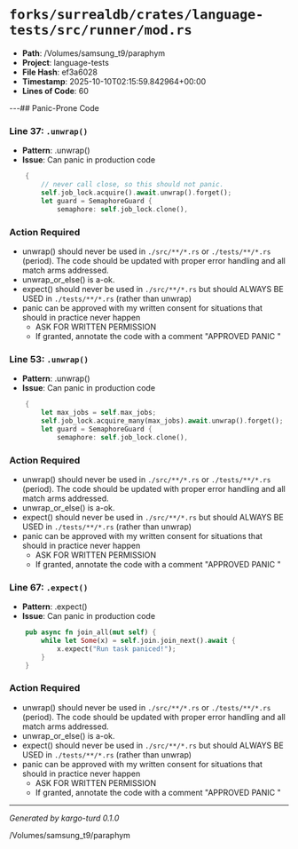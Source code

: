 # `forks/surrealdb/crates/language-tests/src/runner/mod.rs`

- **Path**: /Volumes/samsung_t9/paraphym
- **Project**: language-tests
- **File Hash**: ef3a6028  
- **Timestamp**: 2025-10-10T02:15:59.842964+00:00  
- **Lines of Code**: 60

---## Panic-Prone Code


### Line 37: `.unwrap()`

- **Pattern**: .unwrap()
- **Issue**: Can panic in production code

```rust
	{
		// never call close, so this should not panic.
		self.job_lock.acquire().await.unwrap().forget();
		let guard = SemaphoreGuard {
			semaphore: self.job_lock.clone(),
```

### Action Required

- unwrap() should never be used in `./src/**/*.rs` or `./tests/**/*.rs` (period). The code should be updated with proper error handling and all match arms addressed.
- unwrap_or_else() is a-ok. 
- expect() should never be used in `./src/**/*.rs` but should ALWAYS BE USED in `./tests/**/*.rs` (rather than unwrap)
- panic can be approved with my written consent for situations that should in practice never happen  
  - ASK FOR WRITTEN PERMISSION
  - If granted, annotate the code with a comment "APPROVED PANIC "


### Line 53: `.unwrap()`

- **Pattern**: .unwrap()
- **Issue**: Can panic in production code

```rust
	{
		let max_jobs = self.max_jobs;
		self.job_lock.acquire_many(max_jobs).await.unwrap().forget();
		let guard = SemaphoreGuard {
			semaphore: self.job_lock.clone(),
```

### Action Required

- unwrap() should never be used in `./src/**/*.rs` or `./tests/**/*.rs` (period). The code should be updated with proper error handling and all match arms addressed.
- unwrap_or_else() is a-ok. 
- expect() should never be used in `./src/**/*.rs` but should ALWAYS BE USED in `./tests/**/*.rs` (rather than unwrap)
- panic can be approved with my written consent for situations that should in practice never happen  
  - ASK FOR WRITTEN PERMISSION
  - If granted, annotate the code with a comment "APPROVED PANIC "


### Line 67: `.expect()`

- **Pattern**: .expect()
- **Issue**: Can panic in production code

```rust
	pub async fn join_all(mut self) {
		while let Some(x) = self.join.join_next().await {
			x.expect("Run task paniced!");
		}
	}
```

### Action Required

- unwrap() should never be used in `./src/**/*.rs` or `./tests/**/*.rs` (period). The code should be updated with proper error handling and all match arms addressed.
- unwrap_or_else() is a-ok. 
- expect() should never be used in `./src/**/*.rs` but should ALWAYS BE USED in `./tests/**/*.rs` (rather than unwrap)
- panic can be approved with my written consent for situations that should in practice never happen  
  - ASK FOR WRITTEN PERMISSION
  - If granted, annotate the code with a comment "APPROVED PANIC "

---

*Generated by kargo-turd 0.1.0*

/Volumes/samsung_t9/paraphym